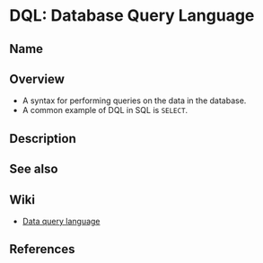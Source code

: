 # DQL: Database Query Language

## Name

## Overview
- A syntax for performing queries on the data in the database.
- A common example of DQL in SQL is `SELECT`.

## Description

## See also

## Wiki
- [Data query language](https://en.wikipedia.org/wiki/Data_query_language)

## References
